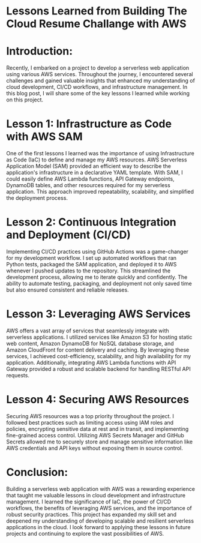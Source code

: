 
# Lessons Learned from Building  The Cloud Resume Challange  with AWS

# Introduction:
Recently, I embarked on a project to develop a serverless web application using various AWS services. Throughout the journey, I encountered several challenges and gained valuable insights that enhanced my understanding of cloud development, CI/CD workflows, and infrastructure management. In this blog post, I will share some of the key lessons I learned while working on this project.

# Lesson 1: Infrastructure as Code with AWS SAM
One of the first lessons I learned was the importance of using Infrastructure as Code (IaC) to define and manage my AWS resources. AWS Serverless Application Model (SAM) provided an efficient way to describe the application's infrastructure in a declarative YAML template. With SAM, I could easily define AWS Lambda functions, API Gateway endpoints, DynamoDB tables, and other resources required for my serverless application. This approach improved repeatability, scalability, and simplified the deployment process.

# Lesson 2: Continuous Integration and Deployment (CI/CD)
Implementing CI/CD practices using GitHub Actions was a game-changer for my development workflow. I set up automated workflows that ran Python tests, packaged the SAM application, and deployed it to AWS whenever I pushed updates to the repository. This streamlined the development process, allowing me to iterate quickly and confidently. The ability to automate testing, packaging, and deployment not only saved time but also ensured consistent and reliable releases.

# Lesson 3: Leveraging AWS Services
AWS offers a vast array of services that seamlessly integrate with serverless applications. I utilized services like Amazon S3 for hosting static web content, Amazon DynamoDB for NoSQL database storage, and Amazon CloudFront for content delivery and caching. By leveraging these services, I achieved cost-efficiency, scalability, and high availability for my application. Additionally, integrating AWS Lambda functions with API Gateway provided a robust and scalable backend for handling RESTful API requests.

# Lesson 4: Securing AWS Resources
Securing AWS resources was a top priority throughout the project. I followed best practices such as limiting access using IAM roles and policies, encrypting sensitive data at rest and in transit, and implementing fine-grained access control. Utilizing AWS Secrets Manager and GitHub Secrets allowed me to securely store and manage sensitive information like AWS credentials and API keys without exposing them in source control.

# Conclusion:
Building a serverless web application with AWS was a rewarding experience that taught me valuable lessons in cloud development and infrastructure management. I learned the significance of IaC, the power of CI/CD workflows, the benefits of leveraging AWS services, and the importance of robust security practices. This project has expanded my skill set and deepened my understanding of developing scalable and resilient serverless applications in the cloud. I look forward to applying these lessons in future projects and continuing to explore the vast possibilities of AWS.
